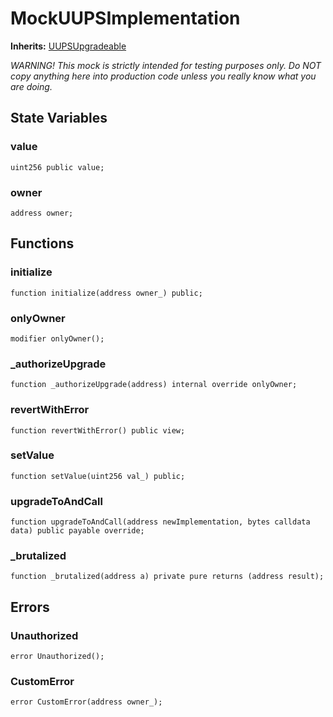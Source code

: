 # MockUUPSImplementation
**Inherits:**
[UUPSUpgradeable](/lib/solady/src/utils/UUPSUpgradeable.sol/abstract.UUPSUpgradeable.md)

*WARNING! This mock is strictly intended for testing purposes only.
Do NOT copy anything here into production code unless you really know what you are doing.*


## State Variables
### value

```solidity
uint256 public value;
```


### owner

```solidity
address owner;
```


## Functions
### initialize


```solidity
function initialize(address owner_) public;
```

### onlyOwner


```solidity
modifier onlyOwner();
```

### _authorizeUpgrade


```solidity
function _authorizeUpgrade(address) internal override onlyOwner;
```

### revertWithError


```solidity
function revertWithError() public view;
```

### setValue


```solidity
function setValue(uint256 val_) public;
```

### upgradeToAndCall


```solidity
function upgradeToAndCall(address newImplementation, bytes calldata data) public payable override;
```

### _brutalized


```solidity
function _brutalized(address a) private pure returns (address result);
```

## Errors
### Unauthorized

```solidity
error Unauthorized();
```

### CustomError

```solidity
error CustomError(address owner_);
```

